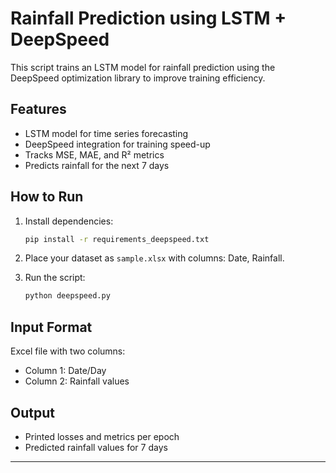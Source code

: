 # Rainfall Prediction using LSTM + DeepSpeed

This script trains an LSTM model for rainfall prediction using the DeepSpeed optimization library to improve training efficiency.

## Features
- LSTM model for time series forecasting
- DeepSpeed integration for training speed-up
- Tracks MSE, MAE, and R² metrics
- Predicts rainfall for the next 7 days

## How to Run
1. Install dependencies:
   ```bash
   pip install -r requirements_deepspeed.txt
   ```

2. Place your dataset as `sample.xlsx` with columns: Date, Rainfall.

3. Run the script:
   ```bash
   python deepspeed.py
   ```

## Input Format
Excel file with two columns:
- Column 1: Date/Day
- Column 2: Rainfall values

## Output
- Printed losses and metrics per epoch
- Predicted rainfall values for 7 days

---